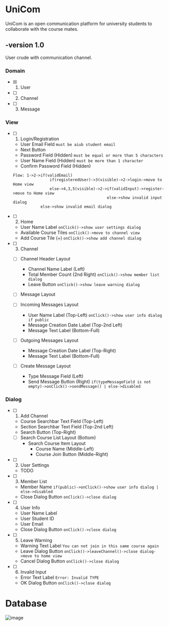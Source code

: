 # UniCom
UniCom is an open communication platform for university students to collaborate with the course mates.

## -version 1.0 

User crude with communication channel.

### Domain

- [x] 1. User
- [ ] 2. Channel
- [ ] 3. Message

### View

- [ ] 1. Login/Registration
   - User Email Field `must be aiub student email`
   - Next Button
   - Password Field (Hidden) `must be equal or more than 5 characters`
   - User Name Field (Hidden) `must be more than 1 character`
   - Confirm Password Field (Hidden)
   
    ```
    Flow: 1->2->if(validEmail)
                    if(registeredUser)->3(visible)->2->login->move to Home view
                    else->4,3,5(visible)->2->if(validInput)->register->move to Home view
                                             else->show invalid input dialog
                else->show invalid email dialog
    ```

- [ ] 2. Home
   - User Name Label `onClick()->show user settings dialog`
   - Available Course Tiles `onClick()->move to channel view`
   - Add Course Tile (+) `onClick()->show add channel dialog`

- [ ] 3. Channel
  - [ ]   Channel Header Layout
      - Channel Name Label (Left)
      - Total Member Count (2nd Right) `onClick()->show member list dialog`
      - Leave Button `onClick()->show leave warning dialog`

  - [ ]   Message Layout
     - [ ]   Incoming Messages Layout
         - User Name Label (Top-Left) `onClick()->show user info dialog if public`
         - Message Creation Date Label (Top-2nd Left)
         - Message Text Label (Bottom-Full)
         
     - [ ]   Outgoing Messages Layout
          - Message Creation Date Label (Top-Right)
          - Message Text Label (Bottom-Full)
         
  - [ ]   Create Message Layout
      - Type Message Field (Left)
      - Send Message Button (Right) `if(typeMessageField is not empty)->onClick()->sendMessage() | else->disabled`

### Dialog

- [ ] 1. Add Channel
   - Course Searchbar Text Field (Top-Left)
   - Section Searchbar Text Field (Top-2nd Left)
   - Search Button (Top-Right)
  - [ ]  Search Course List Layout (Bottom)
      - Search Course Item Layout
         - Course Name (Middle-Left)
         - Course Join Button (Middle-Right)

- [ ] 2. User Settings
   - TODO
       
- [ ] 3. Member List
   - Member Name `if(public)->onClick()->show user info dialog | else->disabled`
   - Close Dialog Button `onClick()->close dialog`
   
- [ ] 4. User Info
   - User Name Label 
   - User Student ID
   - User Email
   - Close Dialog Button `onClick()->close dialog`

- [ ] 5. Leave Warning
   - Warning Text Label `You can not join in this same course again`
   - Leave Dialog Button `onClick()->leaveChannel()->close dialog->move to home view`
   - Cancel Dialog Button `onClick()->close dialog`

- [ ] 6. Invalid Input
   - Error Text Label `Error: Invalid TYPE`
   - OK Dialog Button `onClick()->close dialog`

# Database
![image](https://user-images.githubusercontent.com/65022657/175113560-efb98d65-3157-4852-8aa7-5b233206982b.png)


